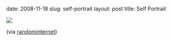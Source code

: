 date: 2008-11-18
slug: self-portrait
layout: post
title: Self Portrait


<img src="/tumblr_files/I9zf1ugA0gexwnrye9lorrO9o1_400.jpg"/><br/><p>(via <a href="http://everythingrandom.net/" target="_blank">randominternet</a>)</p>
